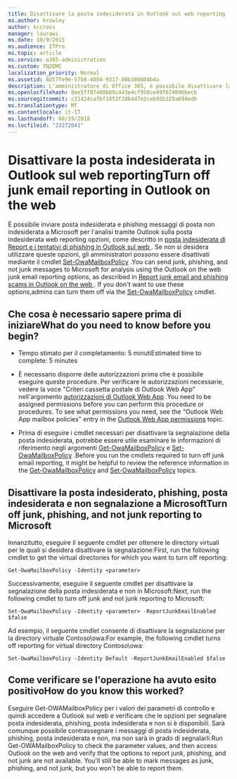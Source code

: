 ```yaml
---
title: Disattivare la posta indesiderata in Outlook sul web reporting
ms.author: krowley
author: kccross
manager: laurawi
ms.date: 10/9/2015
ms.audience: ITPro
ms.topic: article
ms.service: o365-administration
ms.custom: TN2DMC
localization_priority: Normal
ms.assetid: 8d57fe9e-57b8-4884-9317-80b380804b4a
description: L'amministratore di Office 365, è possibile disattivare la possibilità per gli utenti per la posta elettronica report come posta indesiderata.
ms.openlocfilehash: 8ee5ff87408b80c443e4cf950ce49f624096becb
ms.sourcegitcommit: c31424cafbf1953f2864d7e2ceb95b329a694edb
ms.translationtype: MT
ms.contentlocale: it-IT
ms.lasthandoff: 08/29/2018
ms.locfileid: "23272041"
---
```

# <a name="turn-off-junk-email-reporting-in-outlook-on-the-web"></a><span data-ttu-id="aad10-103">Disattivare la posta indesiderata in Outlook sul web reporting</span><span class="sxs-lookup"><span data-stu-id="aad10-103">Turn off junk email reporting in Outlook on the web</span></span>

<span data-ttu-id="aad10-p101">È possibile inviare posta indesiderata e phishing messaggi di posta non indesiderata a Microsoft per l'analisi tramite Outlook sulla posta indesiderata web reporting opzioni, come descritto in [posta indesiderata di Report e i tentativi di phishing in Outlook sul web ](report-junk-email-and-phishing-scams-in-outlook-on-the-web-eop.md). Se non si desidera utilizzare queste opzioni, gli amministratori possono essere disattivati mediante il cmdlet [Set-OwaMailboxPolicy](http://technet.microsoft.com/library/530166f7-ab42-4609-ba73-9b5a39b567be.aspx) .</span><span class="sxs-lookup"><span data-stu-id="aad10-p101">You can send junk, phishing, and not junk messages to Microsoft for analysis using the Outlook on the web junk email reporting options, as described in [Report junk email and phishing scams in Outlook on the web ](report-junk-email-and-phishing-scams-in-outlook-on-the-web-eop.md). If you don't want to use these options,admins can turn them off via the [Set-OwaMailboxPolicy](http://technet.microsoft.com/library/530166f7-ab42-4609-ba73-9b5a39b567be.aspx) cmdlet.</span></span> 
  
## <a name="what-do-you-need-to-know-before-you-begin"></a><span data-ttu-id="aad10-106">Che cosa è necessario sapere prima di iniziare</span><span class="sxs-lookup"><span data-stu-id="aad10-106">What do you need to know before you begin?</span></span>
<span data-ttu-id="aad10-107"><a name="sectionSection0"> </a></span><span class="sxs-lookup"><span data-stu-id="aad10-107"></span></span>

- <span data-ttu-id="aad10-108">Tempo stimato per il completamento: 5 minuti</span><span class="sxs-lookup"><span data-stu-id="aad10-108">Estimated time to complete: 5 minutes</span></span>
    
- <span data-ttu-id="aad10-p102">È necessario disporre delle autorizzazioni prima che è possibile eseguire queste procedure. Per verificare le autorizzazioni necessarie, vedere la voce "Criteri cassetta postale di Outlook Web App" nell'argomento [autorizzazioni di Outlook Web App](http://technet.microsoft.com/library/57eca42a-5a7f-4c65-89f0-7a84f2dbea19.aspx#OutlookWebApp) .</span><span class="sxs-lookup"><span data-stu-id="aad10-p102">You need to be assigned permissions before you can perform this procedure or procedures. To see what permissions you need, see the "Outlook Web App mailbox policies" entry in the [Outlook Web App permissions](http://technet.microsoft.com/library/57eca42a-5a7f-4c65-89f0-7a84f2dbea19.aspx#OutlookWebApp) topic.</span></span> 
    
- <span data-ttu-id="aad10-111">Prima di eseguire i cmdlet necessari per disattivare la segnalazione della posta indesiderata, potrebbe essere utile esaminare le informazioni di riferimento negli argomenti [Get-OwaMailboxPolicy](http://technet.microsoft.com/library/bdd580d3-8812-4b4a-93e8-c6401b0d2f0f.aspx) e [Set-OwaMailboxPolicy](http://technet.microsoft.com/library/530166f7-ab42-4609-ba73-9b5a39b567be.aspx) .</span><span class="sxs-lookup"><span data-stu-id="aad10-111">Before you run the cmdlets required to turn off junk email reporting, it might be helpful to review the reference information in the [Get-OwaMailboxPolicy](http://technet.microsoft.com/library/bdd580d3-8812-4b4a-93e8-c6401b0d2f0f.aspx) and [Set-OwaMailboxPolicy](http://technet.microsoft.com/library/530166f7-ab42-4609-ba73-9b5a39b567be.aspx) topics.</span></span> 
    
## <a name="turn-off-junk-phishing-and-not-junk-reporting-to-microsoft"></a><span data-ttu-id="aad10-112">Disattivare la posta indesiderato, phishing, posta indesiderata e non segnalazione a Microsoft</span><span class="sxs-lookup"><span data-stu-id="aad10-112">Turn off junk, phishing, and not junk reporting to Microsoft</span></span>
<span data-ttu-id="aad10-113"><a name="sectionSection1"> </a></span><span class="sxs-lookup"><span data-stu-id="aad10-113"></span></span>

<span data-ttu-id="aad10-114">Innanzitutto, eseguire il seguente cmdlet per ottenere le directory virtuali per le quali si desidera disattivare la segnalazione:</span><span class="sxs-lookup"><span data-stu-id="aad10-114">First, run the following cmdlet to get the virtual directories for which you want to turn off reporting:</span></span>
  
```
Get-OwaMailboxPolicy -Identity <parameter>
```

<span data-ttu-id="aad10-115">Successivamente, eseguire il seguente cmdlet per disattivare la segnalazione della posta indesiderata e non in Microsoft:</span><span class="sxs-lookup"><span data-stu-id="aad10-115">Next, run the following cmdlet to turn off junk and not junk reporting to Microsoft:</span></span>
  
```
Set-OwaMailboxPolicy -Identity <parameter> -ReportJunkEmailEnabled $false
```

<span data-ttu-id="aad10-116">Ad esempio, il seguente cmdlet consente di disattivare la segnalazione per la directory virtuale Contoso\owa:</span><span class="sxs-lookup"><span data-stu-id="aad10-116">For example, the following cmdlet turns off reporting for virtual directory Contoso\owa:</span></span>
  
```
Set-OwaMailboxPolicy -Identity Default -ReportJunkEmailEnabled $false
```

## <a name="how-do-you-know-this-worked"></a><span data-ttu-id="aad10-117">Come verificare se l'operazione ha avuto esito positivo</span><span class="sxs-lookup"><span data-stu-id="aad10-117">How do you know this worked?</span></span>
<span data-ttu-id="aad10-118"><a name="sectionSection2"> </a></span><span class="sxs-lookup"><span data-stu-id="aad10-118"></span></span>

<span data-ttu-id="aad10-p103">Eseguire Get-OWAMailboxPolicy per i valori dei parametri di controllo e quindi accedere a Outlook sul web e verificare che le opzioni per segnalare posta indesiderata, phishing, posta indesiderata e non si è disponibili. Sarà comunque possibile contrassegnare i messaggi di posta indesiderata, phishing, posta indesiderata e non, ma non sarà in grado di segnalarli.</span><span class="sxs-lookup"><span data-stu-id="aad10-p103">Run Get-OWAMailboxPolicy to check the parameter values, and then access Outlook on the web and verify that the options to report junk, phishing, and not junk are not available. You'll still be able to mark messages as junk, phishing, and not junk, but you won't be able to report them.</span></span> 
  


